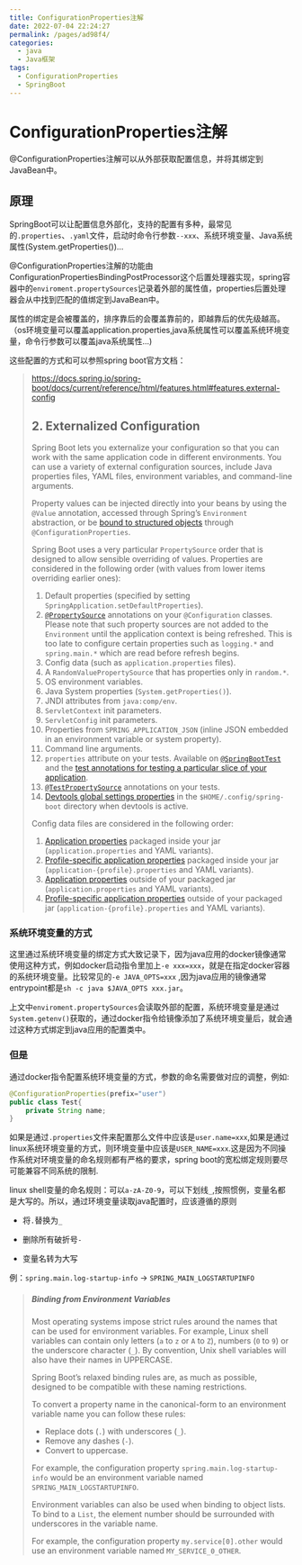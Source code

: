 ```yaml
---
title: ConfigurationProperties注解
date: 2022-07-04 22:24:27
permalink: /pages/ad98f4/
categories:
  - java
  - Java框架
tags:
  - ConfigurationProperties
  - SpringBoot
---
```


# ConfigurationProperties注解

@ConfigurationProperties注解可以从外部获取配置信息，并将其绑定到JavaBean中。

## 原理

SpringBoot可以让配置信息外部化，支持的配置有多种，最常见的`.properties`、`.yaml`文件，启动时命令行参数`--xxx`、系统环境变量、Java系统属性(System.getProperties())...



@ConfigurationProperties注解的功能由ConfigurationPropertiesBindingPostProcessor这个后置处理器实现，spring容器中的`enviroment.propertySources`记录着外部的属性值，properties后置处理器会从中找到匹配的值绑定到JavaBean中。



属性的绑定是会被覆盖的，排序靠后的会覆盖靠前的，即越靠后的优先级越高。（os环境变量可以覆盖application.properties,java系统属性可以覆盖系统环境变量，命令行参数可以覆盖java系统属性...)



这些配置的方式和可以参照spring boot官方文档：

>https://docs.spring.io/spring-boot/docs/current/reference/html/features.html#features.external-config
>
>## 2. Externalized Configuration
>
>Spring Boot lets you externalize your configuration so that you can work with the same application code in different environments. You can use a variety of external configuration sources, include Java properties files, YAML files, environment variables, and command-line arguments.
>
>Property values can be injected directly into your beans by using the `@Value` annotation, accessed through Spring’s `Environment` abstraction, or be [bound to structured objects](https://docs.spring.io/spring-boot/docs/current/reference/html/features.html#features.external-config.typesafe-configuration-properties) through `@ConfigurationProperties`.
>
>Spring Boot uses a very particular `PropertySource` order that is designed to allow sensible overriding of values. Properties are considered in the following order (with values from lower items overriding earlier ones):
>
>1. Default properties (specified by setting `SpringApplication.setDefaultProperties`).
>2. [`@PropertySource`](https://docs.spring.io/spring-framework/docs/5.3.21/javadoc-api/org/springframework/context/annotation/PropertySource.html) annotations on your `@Configuration` classes. Please note that such property sources are not added to the `Environment` until the application context is being refreshed. This is too late to configure certain properties such as `logging.*` and `spring.main.*` which are read before refresh begins.
>3. Config data (such as `application.properties` files).
>4. A `RandomValuePropertySource` that has properties only in `random.*`.
>5. OS environment variables.
>6. Java System properties (`System.getProperties()`).
>7. JNDI attributes from `java:comp/env`.
>8. `ServletContext` init parameters.
>9. `ServletConfig` init parameters.
>10. Properties from `SPRING_APPLICATION_JSON` (inline JSON embedded in an environment variable or system property).
>11. Command line arguments.
>12. `properties` attribute on your tests. Available on [`@SpringBootTest`](https://docs.spring.io/spring-boot/docs/2.7.1/api/org/springframework/boot/test/context/SpringBootTest.html) and the [test annotations for testing a particular slice of your application](https://docs.spring.io/spring-boot/docs/current/reference/html/features.html#features.testing.spring-boot-applications.autoconfigured-tests).
>13. [`@TestPropertySource`](https://docs.spring.io/spring-framework/docs/5.3.21/javadoc-api/org/springframework/test/context/TestPropertySource.html) annotations on your tests.
>14. [Devtools global settings properties](https://docs.spring.io/spring-boot/docs/current/reference/html/using.html#using.devtools.globalsettings) in the `$HOME/.config/spring-boot` directory when devtools is active.
>
>Config data files are considered in the following order:
>
>1. [Application properties](https://docs.spring.io/spring-boot/docs/current/reference/html/features.html#features.external-config.files) packaged inside your jar (`application.properties` and YAML variants).
>2. [Profile-specific application properties](https://docs.spring.io/spring-boot/docs/current/reference/html/features.html#features.external-config.files.profile-specific) packaged inside your jar (`application-{profile}.properties` and YAML variants).
>3. [Application properties](https://docs.spring.io/spring-boot/docs/current/reference/html/features.html#features.external-config.files) outside of your packaged jar (`application.properties` and YAML variants).
>4. [Profile-specific application properties](https://docs.spring.io/spring-boot/docs/current/reference/html/features.html#features.external-config.files.profile-specific) outside of your packaged jar (`application-{profile}.properties` and YAML variants).

### 系统环境变量的方式

这里通过系统环境变量的绑定方式大致记录下，因为java应用的docker镜像通常使用这种方式，例如docker启动指令里加上`-e xxx=xxx`，就是在指定docker容器的系统环境变量。比较常见的`-e JAVA_OPTS=xxx` ,因为java应用的镜像通常entrypoint都是`sh -c java $JAVA_OPTS xxx.jar`。

上文中`enviroment.propertySources`会读取外部的配置，系统环境变量是通过`System.getenv()`获取的，通过docker指令给镜像添加了系统环境变量后，就会通过这种方式绑定到java应用的配置类中。

### 但是

通过docker指令配置系统环境变量的方式，参数的命名需要做对应的调整，例如:

```java
@ConfigurationProperties(prefix="user")
public class Test{
    private String name;
}
```

如果是通过`.properties`文件来配置那么文件中应该是`user.name=xxx`,如果是通过linux系统环境变量的方式，则环境变量中应该是`USER_NAME=xxx`.这是因为不同操作系统对环境变量的命名规则都有严格的要求，spring boot的宽松绑定规则要尽可能兼容不同系统的限制.

linux shell变量的命名规则：可以`a-zA-Z0-9`，可以下划线`_`,按照惯例，变量名都是大写的。所以，通过环境变量读取java配置时，应该遵循的原则

- 将`.`替换为`_`

- 删除所有破折号`-`

- 变量名转为大写

  

例：`spring.main.log-startup-info` -> `SPRING_MAIN_LOGSTARTUPINFO`



> ##### Binding from Environment Variables
>
> Most operating systems impose strict rules around the names that can be used for environment variables. For example, Linux shell variables can contain only letters (`a` to `z` or `A` to `Z`), numbers (`0` to `9`) or the underscore character (`_`). By convention, Unix shell variables will also have their names in UPPERCASE.
>
> Spring Boot’s relaxed binding rules are, as much as possible, designed to be compatible with these naming restrictions.
>
> To convert a property name in the canonical-form to an environment variable name you can follow these rules:
>
> - Replace dots (`.`) with underscores (`_`).
> - Remove any dashes (`-`).
> - Convert to uppercase.
>
> For example, the configuration property `spring.main.log-startup-info` would be an environment variable named `SPRING_MAIN_LOGSTARTUPINFO`.
>
> Environment variables can also be used when binding to object lists. To bind to a `List`, the element number should be surrounded with underscores in the variable name.
>
> For example, the configuration property `my.service[0].other` would use an environment variable named `MY_SERVICE_0_OTHER`.
